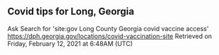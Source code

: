 ## Covid tips for Long, Georgia

Ask Search for 'site:gov Long County Georgia covid vaccine access'
https://dph.georgia.gov/locations/covid-vaccination-site
Retrieved on Friday, February 12, 2021 at 6:48AM (UTC)